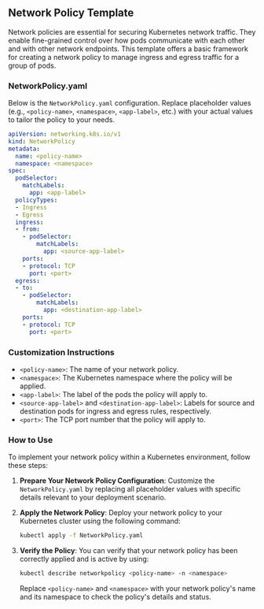 ## Network Policy Template

Network policies are essential for securing Kubernetes network traffic. They enable fine-grained control over how pods communicate with each other and with other network endpoints. This template offers a basic framework for creating a network policy to manage ingress and egress traffic for a group of pods.

### NetworkPolicy.yaml

Below is the `NetworkPolicy.yaml` configuration. Replace placeholder values (e.g., `<policy-name>`, `<namespace>`, `<app-label>`, etc.) with your actual values to tailor the policy to your needs.

```yaml
apiVersion: networking.k8s.io/v1
kind: NetworkPolicy
metadata:
  name: <policy-name>
  namespace: <namespace>
spec:
  podSelector:
    matchLabels:
      app: <app-label>
  policyTypes:
  - Ingress
  - Egress
  ingress:
  - from:
    - podSelector:
        matchLabels:
          app: <source-app-label>
    ports:
    - protocol: TCP
      port: <port>
  egress:
  - to:
    - podSelector:
        matchLabels:
          app: <destination-app-label>
    ports:
    - protocol: TCP
      port: <port>
```

### Customization Instructions

- `<policy-name>`: The name of your network policy.
- `<namespace>`: The Kubernetes namespace where the policy will be applied.
- `<app-label>`: The label of the pods the policy will apply to.
- `<source-app-label>` and `<destination-app-label>`: Labels for source and destination pods for ingress and egress rules, respectively.
- `<port>`: The TCP port number that the policy will apply to.

### How to Use

To implement your network policy within a Kubernetes environment, follow these steps:

1. **Prepare Your Network Policy Configuration**: Customize the `NetworkPolicy.yaml` by replacing all placeholder values with specific details relevant to your deployment scenario.

2. **Apply the Network Policy**: Deploy your network policy to your Kubernetes cluster using the following command:

    ```bash
    kubectl apply -f NetworkPolicy.yaml
    ```

3. **Verify the Policy**: You can verify that your network policy has been correctly applied and is active by using:

    ```bash
    kubectl describe networkpolicy <policy-name> -n <namespace>
    ```

    Replace `<policy-name>` and `<namespace>` with your network policy's name and its namespace to check the policy's details and status.

